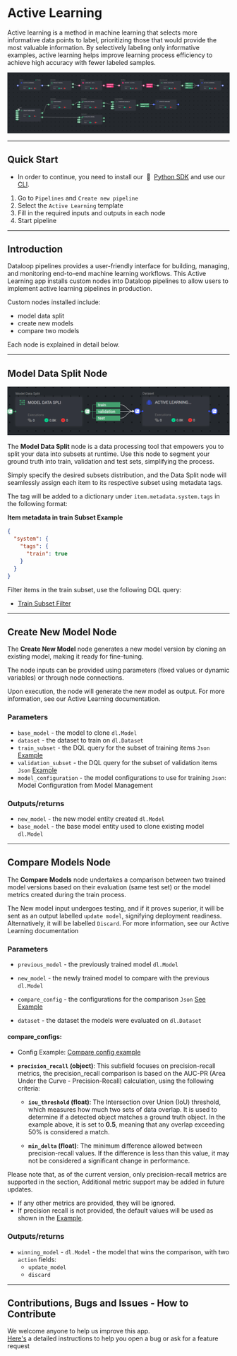 # Active Learning

Active learning is a method in machine learning that selects more informative data points to label, prioritizing those
that would provide the most valuable information. By selectively labeling only informative examples, active learning
helps improve learning process efficiency to achieve high accuracy with fewer labeled samples.

![alt text](assets/active-learning-pipeline.png)

---

## Quick Start

* In order to continue, you need to install our &nbsp;🚀 &nbsp;[Python SDK](https://github.com/dataloop-ai/dtlpy) and
  use our [CLI](https://sdk-docs.dataloop.ai/en/latest/cli.html).

1. Go to `Pipelines` and `Create new pipeline`
2. Select the `Active Learning` template
3. Fill in the required inputs and outputs in each node
4. Start pipeline

---

## Introduction

Dataloop pipelines provides a user-friendly interface for building, managing, and monitoring end-to-end machine learning
workflows. This Active Learning app installs custom nodes into Dataloop pipelines to allow users to implement active
learning pipelines in production.

Custom nodes installed include:

- model data split
- create new models
- compare two models

Each node is explained in detail below.

---

## Model Data Split Node

<img src="assets/data_split.png">

The **Model Data Split** node is a data processing tool that empowers you to split your data into subsets at runtime.
Use this node to segment your ground truth into train, validation and test sets, simplifying the process.

Simply specify the desired subsets distribution, and the Data Split node will seamlessly assign each item to its
respective subset using metadata tags.

The tag will be added to a dictionary under `item.metadata.system.tags` in the following format:

**Item metadata in train Subset Example**
```json
{
  "system": {
    "tags": {
      "train": true
    }
  }
} 
```
Filter items in the train subset, use the following DQL query:

- [Train Subset Filter](pipeline_configs/train_subset_filter.json) 

---

## Create New Model Node

The **Create New Model** node generates a new model version by cloning an existing model, making it ready for
fine-tuning.

The node inputs can be provided using parameters (fixed values or dynamic variables) or through node connections.

Upon execution, the node will generate the new model as output. For more information, see our Active Learning
documentation.

### Parameters

- `base_model` - the model to clone `dl.Model`
- `dataset` - the dataset to train on `dl.Dataset`
- `train_subset` - the DQL query for the subset of training items `Json` [Example](pipeline_configs/train_subset_filter.json)
- `validation_subset` - the DQL query for the subset of validation items `Json` [Example](pipeline_configs/validation_subset_filter.json)
- `model_configuration` - the model configurations to use for training `Json`: Model Configuration from Model Management

### Outputs/returns

- `new_model` - the new model entity created `dl.Model`
- `base_model` - the base model entity used to clone existing model `dl.Model`

---

## Compare Models Node

The **Compare Models** node undertakes a comparison between two trained model versions based on their evaluation (same
test set) or the model metrics created during the train process.

The New model input undergoes testing, and if it proves superior, it will be sent as an output labelled `update model`,
signifying deployment readiness. Alternatively, it will be labelled `Discard`. For more information, see our Active
Learning documentation

### Parameters

- `previous_model` - the previously trained model `dl.Model`
- `new_model` - the newly trained model to compare with the previous `dl.Model`
- `compare_config` - the configurations for the comparison `Json` [See Example](#compare-configs)

- `dataset` - the dataset the models were evaluated on `dl.Dataset`

<a id="compare-configs"></a>
#### compare_configs:

- Config Example: [Compare config example](pipeline_configs/compare_configurations.json)

- **`precision_recall` (object)**: This subfield focuses on precision-recall metrics,
    the precision_recall comparison is based on the AUC-PR (Area Under the Curve - Precision-Recall) calculation, using the following criteria:
    - **`iou_threshold` (float)**: The Intersection over Union (IoU) threshold, which measures how much two sets of data
      overlap. It is used to determine if a detected object matches a ground truth object. In the example above, it is
      set to **0.5**, meaning that any overlap exceeding 50% is considered a match.

    - **`min_delta` (float)**: The minimum difference allowed between precision-recall values. If the difference is
      less than this value, it may not be considered a significant change in performance.
    

Please note that, as of the current version, only precision-recall metrics are supported in the section, Additional metric support may be added in future updates.

- If any other metrics are provided, they will be ignored.
- If precision recall is not provided, the default values will be used as shown in the [Example](pipeline_configs/compare_configurations.json).

### Outputs/returns

- `winning_model` - `dl.Model` - the model that wins the comparison, with two `action` fields: 
  - `update_model`
  - `discard`

---

## Contributions, Bugs and Issues - How to Contribute

We welcome anyone to help us improve this app.  
[Here's](CONTRIBUTING.md) a detailed instructions to help you open a bug or ask for a feature request